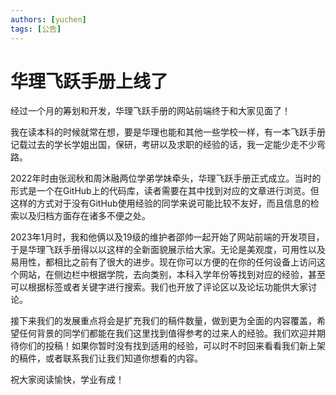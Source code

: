 ```yaml
---
authors: [yuchen]
tags: [公告]
---
```


# 华理飞跃手册上线了

经过一个月的筹划和开发，华理飞跃手册的网站前端终于和大家见面了！

我在读本科的时候就常在想，要是华理也能和其他一些学校一样，有一本飞跃手册记载过去的学长学姐出国，保研，考研以及求职的经验的话，我一定能少走不少弯路。

2022年时由张润秋和周沐融两位学弟学妹牵头，华理飞跃手册正式成立。当时的形式是一个在GitHub上的代码库，读者需要在其中找到对应的文章进行浏览。但这样的方式对于没有GitHub使用经验的同学来说可能比较不友好，而且信息的检索以及归档方面存在诸多不便之处。

2023年1月时，我和他俩以及19级的维护者邵帅一起开始了网站前端的开发项目，于是华理飞跃手册得以以这样的全新面貌展示给大家。无论是美观度，可用性以及易用性，都相比之前有了很大的进步。现在你可以方便的在你的任何设备上访问这个网站，在侧边栏中根据学院，去向类别，本科入学年份等找到对应的经验，甚至可以根据标签或者关键字进行搜索。我们也开放了评论区以及论坛功能供大家讨论。

接下来我们的发展重点将会是扩充我们的稿件数量，做到更为全面的内容覆盖，希望任何背景的同学们都能在我们这里找到值得参考的过来人的经验。我们欢迎并期待你们的投稿！如果你暂时没有找到适用的经验，可以时不时回来看看我们新上架的稿件，或者联系我们让我们知道你想看的内容。

祝大家阅读愉快，学业有成！
